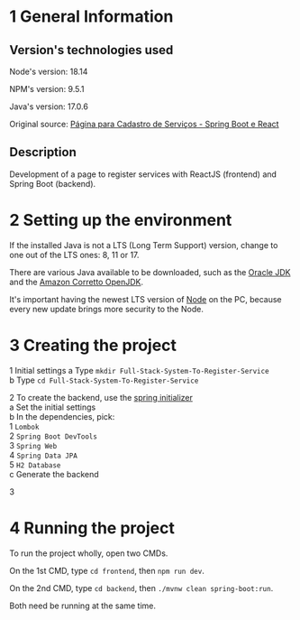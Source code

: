 # 1 General Information

## Version's technologies used

Node's version: 18.14

NPM's version: 9.5.1

Java's version: 17.0.6

Original source: [Página para Cadastro de Serviços - Spring Boot e React](https://www.youtube.com/watch?v=Sun4wXH88V4)

##  Description

Development of a page to register services with ReactJS (frontend) and Spring Boot (backend).

# 2 Setting up the environment

If the installed Java is not a LTS (Long Term Support) version, change to one out of the LTS ones: 8, 11 or 17.

There are various Java available to be downloaded, such as the [Oracle JDK](https://www.oracle.com/java/technologies/downloads) and the [Amazon Corretto OpenJDK](https://aws.amazon.com/pt/corretto/?filtered-posts.sort-by=item.additionalFields.createdDate&filtered-posts.sort-order=desc). 

It's important having the newest LTS version of [Node](https://nodejs.org/en/) on the PC, because every new update brings more security to the Node.

# 3 Creating the project

1 Initial settings
  a Type ``mkdir Full-Stack-System-To-Register-Service``<br>
  b Type ``cd Full-Stack-System-To-Register-Service``<br>

2 To create the backend, use the [spring initializer](https://start.spring.io)<br>
  a Set the initial settings<br>
  b In the dependencies, pick:<br>
    1 ``Lombok``<br>
    2 ``Spring Boot DevTools``<br>
    3 ``Spring Web``<br>
    4 ``Spring Data JPA``<br>
    5 ``H2 Database``<br>
  c Generate the backend

3  

# 4 Running the project

To run the project wholly, open two CMDs.

On the 1st CMD, type ``cd frontend``, then ``npm run dev``.

On the 2nd CMD, type ``cd backend``, then ``./mvnw clean spring-boot:run``.

Both need be running at the same time.
